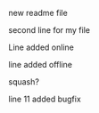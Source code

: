 new readme file

second line for my file

Line added online

line added offline

squash?

line 11 added bugfix